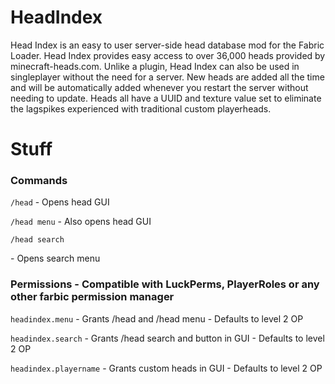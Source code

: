 # HeadIndex
Head Index is an easy to user server-side head database mod for the Fabric Loader. Head Index provides easy access to over 36,000 heads provided by minecraft-heads.com. Unlike a plugin, Head Index can also be used in singleplayer without the need for a server. New heads are added all the time and will be automatically added whenever you restart the server without needing to update. Heads all have a UUID and texture value set to eliminate the lagspikes experienced with traditional custom playerheads.


# Stuff
### Commands

`/head` - Opens head GUI

`/head menu` - Also opens head GUI

`/head search` <search> - Opens search menu

### Permissions - Compatible with LuckPerms, PlayerRoles or any other farbic permission manager

`headindex.menu` - Grants /head and /head menu - Defaults to level 2 OP

`headindex.search` - Grants /head search and button in GUI - Defaults to level 2 OP

`headindex.playername` - Grants custom heads in GUI - Defaults to level 2 OP
